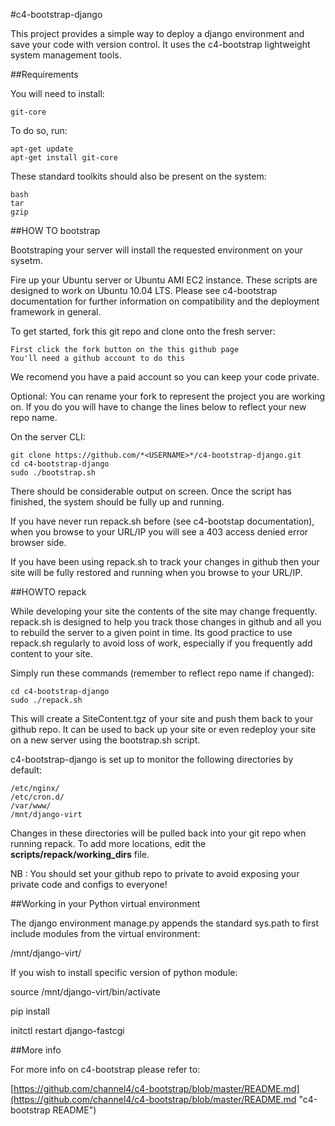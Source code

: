 #c4-bootstrap-django

This project provides a simple way to deploy a django environment and save your code with version control. It uses the c4-bootstrap lightweight system management tools.

##Requirements

You will need to install:

    git-core

To do so, run:

    apt-get update
    apt-get install git-core

These standard toolkits should also be present on the system:

    bash
    tar
    gzip


##HOW TO bootstrap

Bootstraping your server will install the requested environment on your sysetm.

Fire up your Ubuntu server or Ubuntu AMI EC2 instance. These scripts are designed to work on Ubuntu 10.04 LTS. Please see c4-bootstrap documentation for further information on compatibility and the deployment framework in general.

To get started, fork this git repo and clone onto the fresh server:

    First click the fork button on the this github page
    You'll need a github account to do this

We recomend you have a paid account so you can keep your code private.

Optional: You can rename your fork to represent the project you are working on. If you do you will have to change the lines below to reflect your new repo name.

On the server CLI:

    git clone https://github.com/*<USERNAME>*/c4-bootstrap-django.git
    cd c4-bootstrap-django
    sudo ./bootstrap.sh

There should be considerable output on screen. Once the script has finished, the system should be fully up and running.

If you have never run repack.sh before (see c4-bootstap documentation), when you browse to your URL/IP you will see a 403 access denied error browser side. 

If you have been using repack.sh to track your changes in github then your site will be fully restored and running when you browse to your URL/IP.

##HOWTO repack

While developing your site the contents of the site may change frequently. repack.sh is designed to help you track those changes in github and all you to rebuild the server to a given point in time. Its good practice to use repack.sh regularly to avoid loss of work, especially if you frequently add content to your site.

Simply run these commands (remember to reflect repo name if changed):

    cd c4-bootstrap-django
    sudo ./repack.sh

This will create a SiteContent.tgz of your site and push them back to your github repo. It can be used to back up your site or even redeploy your site on a new server using the bootstrap.sh script. 

c4-bootstrap-django is set up to monitor the following directories by default:

    /etc/nginx/
    /etc/cron.d/
    /var/www/
    /mnt/django-virt

Changes in these directories will be pulled back into your git repo when running repack. To add more locations, edit the __scripts/repack/working_dirs__ file.

NB : You should set your github repo to private to avoid exposing your private code and configs to everyone!

##Working in your Python virtual environment

The django environment manage.py appends the standard sys.path to first include modules from the virtual environment:

/mnt/django-virt/ 

If you wish to install specific version of python module:

source /mnt/django-virt/bin/activate

pip install

initctl restart django-fastcgi

##More info

For more info on c4-bootstrap please refer to:

[https://github.com/channel4/c4-bootstrap/blob/master/README.md](https://github.com/channel4/c4-bootstrap/blob/master/README.md "c4-bootstrap README")
